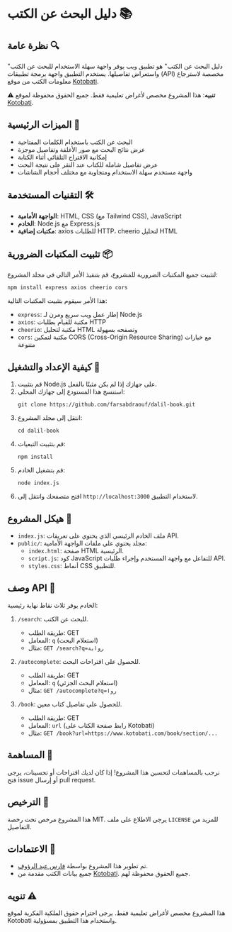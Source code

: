 # دليل البحث عن الكتب 📚

## نظرة عامة 🔍

"دليل البحث عن الكتب" هو تطبيق ويب يوفر واجهة سهلة الاستخدام للبحث عن الكتب واستعراض تفاصيلها. يستخدم التطبيق واجهة برمجة تطبيقات (API) مخصصة لاسترجاع معلومات الكتب من موقع [Kotobati](https://www.kotobati.com/).

⚠️ **تنبيه**: هذا المشروع مخصص لأغراض تعليمية فقط. جميع الحقوق محفوظة لموقع [Kotobati](https://www.kotobati.com/).

## الميزات الرئيسية 🌟

- البحث عن الكتب باستخدام الكلمات المفتاحية
- عرض نتائج البحث مع صور الأغلفة وتفاصيل موجزة
- إمكانية الاقتراح التلقائي أثناء الكتابة
- عرض تفاصيل شاملة للكتاب عند النقر على نتيجة البحث
- واجهة مستخدم سهلة الاستخدام ومتجاوبة مع مختلف أحجام الشاشات

## التقنيات المستخدمة 🛠️

- **الواجهة الأمامية**: HTML, CSS (مع Tailwind CSS), JavaScript
- **الخادم**: Node.js مع Express.js
- **مكتبات إضافية**: axios للطلبات HTTP، cheerio لتحليل HTML


## تثبيت المكتبات الضرورية 📦

لتثبيت جميع المكتبات الضرورية للمشروع، قم بتنفيذ الأمر التالي في مجلد المشروع:

```
npm install express axios cheerio cors
```

هذا الأمر سيقوم بتثبيت المكتبات التالية:
- `express`: إطار عمل ويب سريع ومرن لـ Node.js
- `axios`: مكتبة للقيام بطلبات HTTP
- `cheerio`: مكتبة لتحليل HTML وتصفحه بسهولة
- `cors`: مكتبة لتمكين CORS (Cross-Origin Resource Sharing) مع خيارات متنوعة



## كيفية الإعداد والتشغيل 🚀

1. قم بتثبيت Node.js على جهازك إذا لم يكن مثبتًا بالفعل.
2. استنسخ هذا المستودع إلى جهازك المحلي:
   ```
   git clone https://github.com/farsabdraouf/dalil-book.git
   ```
3. انتقل إلى مجلد المشروع:
   ```
   cd dalil-book
   ```
4. قم بتثبيت التبعيات:
   ```
   npm install
   ```
5. قم بتشغيل الخادم:
   ```
   node index.js
   ```
6. افتح متصفحك وانتقل إلى `http://localhost:3000` لاستخدام التطبيق.

## هيكل المشروع 📁

- `index.js`: ملف الخادم الرئيسي الذي يحتوي على تعريفات API.
- `public/`: مجلد يحتوي على ملفات الواجهة الأمامية:
  - `index.html`: صفحة HTML الرئيسية.
  - `script.js`: كود JavaScript للتفاعل مع واجهة المستخدم وإجراء طلبات API.
  - `styles.css`: أنماط CSS للتطبيق.

## وصف API 📡

الخادم يوفر ثلاث نقاط نهاية رئيسية:

1. `/search`: للبحث عن الكتب.
   - طريقة الطلب: GET
   - المعامل: `q` (استعلام البحث)
   - مثال: `GET /search?q=رواية`

2. `/autocomplete`: للحصول على اقتراحات البحث.
   - طريقة الطلب: GET
   - المعامل: `q` (استعلام البحث الجزئي)
   - مثال: `GET /autocomplete?q=روا`

3. `/book`: للحصول على تفاصيل كتاب معين.
   - طريقة الطلب: GET
   - المعامل: `url` (رابط صفحة الكتاب على Kotobati)
   - مثال: `GET /book?url=https://www.kotobati.com/book/section/...`

## المساهمة 🤝

نرحب بالمساهمات لتحسين هذا المشروع! إذا كان لديك اقتراحات أو تحسينات، يرجى فتح issue أو إرسال pull request.

## الترخيص 📄

هذا المشروع مرخص تحت رخصة MIT. يرجى الاطلاع على ملف `LICENSE` للمزيد من التفاصيل.

## الاعتمادات 🙏

- تم تطوير هذا المشروع بواسطة [فارس عبد الرؤوف](https://github.com/farsabdraouf).
- جميع بيانات الكتب مقدمة من [Kotobati](https://www.kotobati.com/). جميع الحقوق محفوظة لهم.

## تنويه ⚠️

هذا المشروع مخصص لأغراض تعليمية فقط. يرجى احترام حقوق الملكية الفكرية لموقع Kotobati واستخدام هذا التطبيق بمسؤولية.
